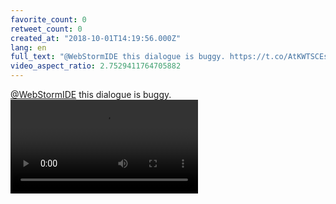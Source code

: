 ```yaml
---
favorite_count: 0
retweet_count: 0
created_at: "2018-10-01T14:19:56.000Z"
lang: en
full_text: "@WebStormIDE this dialogue is buggy. https://t.co/AtKWTSCEsU"
video_aspect_ratio: 2.7529411764705882
---
```


[@WebStormIDE](https://twitter.com/WebStormIDE) this dialogue is buggy.
![Embedded Video](https://twitter-media-coderbyheart.s3.eu-north-1.amazonaws.com/1046766668167487488-VhHUAoLjGekgZWdl.mp4)
